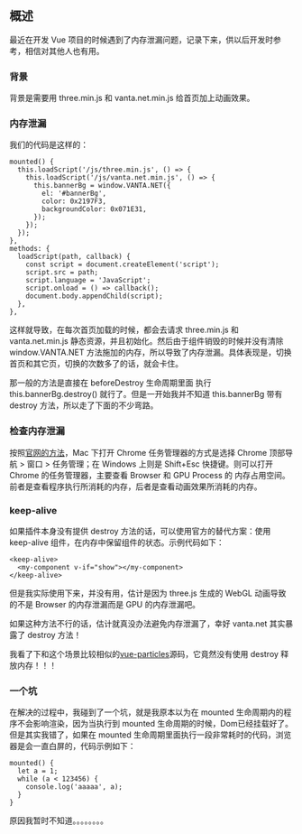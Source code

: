 ## 概述

最近在开发 Vue 项目的时候遇到了内存泄漏问题，记录下来，供以后开发时参考，相信对其他人也有用。

### 背景

背景是需要用 three.min.js 和 vanta.net.min.js 给首页加上动画效果。

### 内存泄漏

我们的代码是这样的：

```
mounted() {
  this.loadScript('/js/three.min.js', () => {
    this.loadScript('/js/vanta.net.min.js', () => {
      this.bannerBg = window.VANTA.NET({
        el: '#bannerBg',
        color: 0x2197F3,
        backgroundColor: 0x071E31,
      });
    });
  });
},
methods: {
  loadScript(path, callback) {
    const script = document.createElement('script');
    script.src = path;
    script.language = 'JavaScript';
    script.onload = () => callback();
    document.body.appendChild(script);
  },
},
```

这样就导致，在每次首页加载的时候，都会去请求 three.min.js 和 vanta.net.min.js 静态资源，并且初始化。然后由于组件销毁的时候并没有清除 window.VANTA.NET 方法施加的内存，所以导致了内存泄漏。具体表现是，切换首页和其它页，切换的次数多了的话，就会卡住。

那一般的方法是直接在 beforeDestroy 生命周期里面 执行 this.bannerBg.destroy() 就行了。但是一开始我并不知道 this.bannerBg 带有destroy 方法，所以走了下面的不少弯路。

### 检查内存泄漏

按照[官网的方法](https://cn.vuejs.org/v2/cookbook/avoiding-memory-leaks.html)，Mac 下打开 Chrome 任务管理器的方式是选择 Chrome 顶部导航 > 窗口 > 任务管理；在 Windows 上则是 Shift+Esc 快捷键。则可以打开 Chrome 的任务管理器，主要查看 Browser 和 GPU Process 的 内存占用空间。前者是查看程序执行所消耗的内存，后者是查看动画效果所消耗的内存。

### keep-alive

如果插件本身没有提供 destroy 方法的话，可以使用官方的替代方案：使用 keep-alive 组件，在内存中保留组件的状态。示例代码如下：

```
<keep-alive>
  <my-component v-if="show"></my-component>
</keep-alive>
```

但是我实际使用下来，并没有用，估计是因为 three.js 生成的 WebGL 动画导致的不是 Browser 的内存泄漏而是 GPU 的内存泄漏吧。

如果这种方法不行的话，估计就真没办法避免内存泄漏了，幸好 vanta.net 其实暴露了 destroy 方法！

我看了下和这个场景比较相似的[vue-particles](https://github.com/creotip/vue-particles)源码，它竟然没有使用 destroy 释放内存！！！

### 一个坑

在解决的过程中，我碰到了一个坑，就是我原本以为在 mounted 生命周期内的程序不会影响渲染，因为当执行到 mounted 生命周期的时候，Dom已经挂载好了。但是其实我错了，如果在 mounted 生命周期里面执行一段非常耗时的代码，浏览器是会一直白屏的，代码示例如下：

```
mounted() {
  let a = 1;
  while (a < 123456) {
    console.log('aaaaa', a);
  }
}
```

原因我暂时不知道。。。。。。。。
